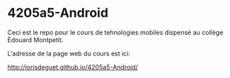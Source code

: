 # 4205a5-Android

Ceci est le repo pour le cours de tehnologies mobiles dispensé au collège Édouard Montpetit.

L'adresse de la page web du cours est ici:

http://jorisdeguet.github.io/4205a5-Android/
